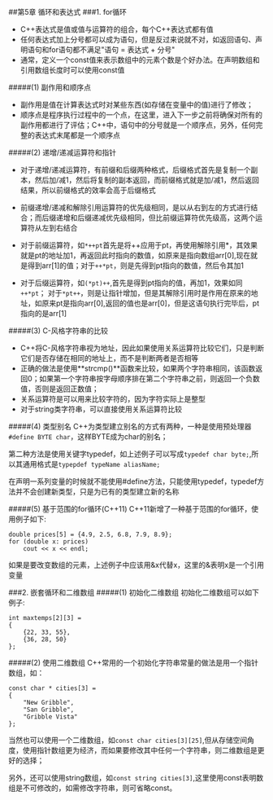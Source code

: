 ##第5章 循环和表达式
###1. for循环
* C++表达式是值或值与运算符的组合，每个C++表达式都有值
* 任何表达式加上分号都可以成为语句，但是反过来说就不对，如返回语句、声明语句和for语句都不满足"语句 = 表达式 + 分号"
* 通常，定义一个const值来表示数组中的元素个数是个好办法。在声明数组和引用数组长度时可以使用const值

#####(1) 副作用和顺序点
* 副作用是值在计算表达式时对某些东西(如存储在变量中的值)进行了修改；
* 顺序点是程序执行过程中的一个点，在这里，进入下一步之前将确保对所有的副作用都进行了评估；C++中，语句中的分号就是一个顺序点，另外，任何完整的表达式末尾都是一个顺序点

#####(2) 递增/递减运算符和指针
* 对于递增/递减运算符，有前缀和后缀两种格式，后缀格式首先是复制一个副本，然后加/减1，然后将复制的副本返回，而前缀格式就是加/减1，然后返回结果，所以前缀格式的效率会高于后缀格式
* 前缀递增/递减和解除引用运算符的优先级相同，是以从右到左的方式进行结合；而后缀递增和后缀递减优先级相同，但比前缀运算符优先级高，这两个运算符从左到右结合

* 对于前缀运算符，如`*++pt`首先是将++应用于pt，再使用解除引用\*，其效果就是pt的地址加1，再返回此时指向的数值，如原来是指向数组arr[0],现在就是得到arr[1]的值；对于`++*pt`，则是先得到pt指向的数值，然后令其加1
* 对于后缀运算符，如`(*pt)++`,首先是得到pt指向的值，再加1，效果如同`++*pt`；
对于`*pt++`，则是让指针增加，但是其解除引用时是作用在原来的地址，如原来pt是指向arr[0],返回的值也是arr[0]，但是这语句执行完毕后，pt指向的是arr[1]

#####(3) C-风格字符串的比较
* C++将C-风格字符串视为地址，因此如果使用关系运算符比较它们，只是判断它们是否存储在相同的地址上，而不是判断两者是否相等
* 正确的做法是使用**strcmp()**函数来比较，如果两个字符串相同，该函数返回0；如果第一个字符串按字母顺序排在第二个字符串之前，则返回一个负数值，否则是返回正数值；
* 关系运算符是可以用来比较字符的，因为字符实际上是整型
* 对于string类字符串，可以直接使用关系运算符比较

#####(4) 类型别名
C++为类型建立别名的方式有两种，一种是使用预处理器`#define BYTE char`，这样BYTE成为char的别名；

第二种方法是使用关键字typedef，如上述例子可以写成`typedef char byte;`,所以其通用格式是`typepdef typeName aliasName;`

在声明一系列变量的时候就不能使用#define方法，只能使用typedef，typedef方法并不会创建新类型，只是为已有的类型建立新的名称

#####(5) 基于范围的for循环(C++11)
C++11新增了一种基于范围的for循环，使用例子如下:

    double prices[5] = {4.9, 2.5, 6.8, 7.9, 8.9};
    for (double x: prices)
        cout << x << endl;
如果是要改变数组的元素，上述例子中应该用&x代替x，这里的&表明x是一个引用变量

###2. 嵌套循环和二维数组
#####(1) 初始化二维数组
初始化二维数组可以如下例子:

    int maxtemps[2][3] = 
    {
        {22, 33, 55},
        {36, 28, 50}
    };

#####(2) 使用二维数组
C++常用的一个初始化字符串常量的做法是用一个指针数组，如：

    const char * cities[3] = 
    {
        "New Gribble",
        "San Gribble",
        "Gribble Vista"
    };
当然也可以使用一个二维数组，如`const char cities[3][25]`,但从存储空间角度，使用指针数组更为经济，而如果要修改其中任何一个字符串，则二维数组是更好的选择；

另外，还可以使用string数组，如`const string cities[3]`,这里使用const表明数组是不可修改的，如需修改字符串，则可省略const。